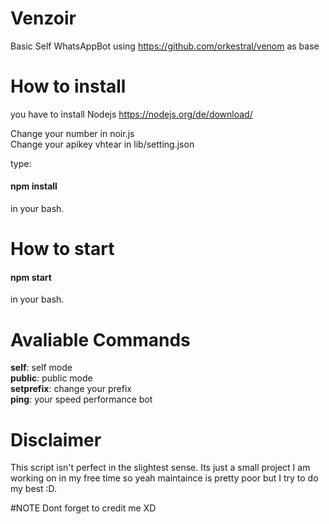# Venzoir

Basic Self WhatsAppBot using https://github.com/orkestral/venom as base


# How to install
you have to install Nodejs https://nodejs.org/de/download/

Change your number in noir.js<br>
Change your apikey vhtear in lib/setting.json

type:

<h4>npm install</h4>

in your bash.

# How to start

<h4>npm start</h4>

in your bash.

# Avaliable Commands
**self**: self mode<br>
**public**: public mode<br>
**setprefix**: change your prefix<br>
**ping**: your speed performance bot<br>

# Disclaimer
This script isn't perfect in the slightest sense. Its just a small project I am working on in my free time so yeah maintaince is pretty poor but I try to do my best :D.

#NOTE
Dont forget to credit me XD
